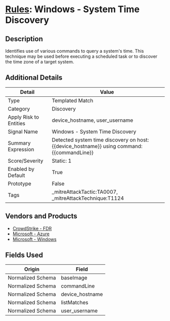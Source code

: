 # [Rules](README.md): Windows - System Time Discovery

## Description
Identifies use of various commands to query a system's time. This technique may be used before executing a scheduled task or to discover the time zone of a target system.

## Additional Details
|Detail|Value|
|----|----|
|Type|Templated Match|
|Category|Discovery|
|Apply Risk to Entities|device_hostname, user_username|
|Signal Name|Windows - System Time Discovery|
|Summary Expression|Detected system time discovery on host: {{device_hostname}} using command: {{commandLine}}|
|Score/Severity|Static: 1|
|Enabled by Default|True|
|Prototype|False|
|Tags|_mitreAttackTactic:TA0007, _mitreAttackTechnique:T1124|
## Vendors and Products
- [CrowdStrike - FDR](../products/569a3a44-c29f-492e-bcf4-5dc04e2ab0f3.md)
- [Microsoft - Azure](../products/a1225af5-e778-4068-a9a2-47da93d1ff24.md)
- [Microsoft - Windows](../products/1ff7546c-cb36-4a24-87f7-89d2cecc5761.md)


## Fields Used

|Origin|Field|
|----|----|
|Normalized Schema|baseImage|
|Normalized Schema|commandLine|
|Normalized Schema|device_hostname|
|Normalized Schema|listMatches|
|Normalized Schema|user_username|


